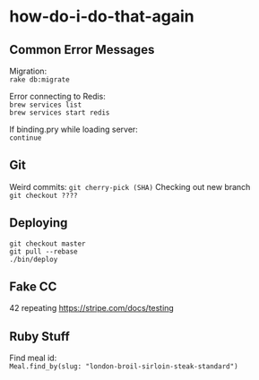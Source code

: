 # how-do-i-do-that-again
## Common Error Messages

Migration:<br>
`rake db:migrate`

Error connecting to Redis:<br>
`brew services list`<br>
`brew services start redis`

If binding.pry while loading server:<br>
`continue`

## Git

Weird commits: `git cherry-pick (SHA)`
Checking out new branch<br>
`git checkout ????`

## Deploying
`git checkout master`<br>
`git pull --rebase`<br>
`./bin/deploy`

## Fake CC <br>
42 repeating
https://stripe.com/docs/testing

## Ruby Stuff

Find meal id:<br>`Meal.find_by(slug: "london-broil-sirloin-steak-standard")`
